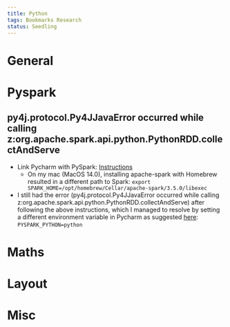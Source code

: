 ```yaml
---
title: Python
tags: Bookmarks Research
status: Seedling
---
```

# General



# Pyspark
## py4j.protocol.Py4JJavaError occurred while calling z:org.apache.spark.api.python.PythonRDD.collectAndServe

- Link Pycharm with PySpark: [Instructions](https://stackoverflow.com/a/36415945/12497648)
    - On my mac (MacOS 14.0), installing apache-spark with Homebrew resulted in a different path to Spark: `export SPARK_HOME=/opt/homebrew/Cellar/apache-spark/3.5.0/libexec`
- I still had the error (py4j.protocol.Py4JJavaError occurred while calling z:org.apache.spark.api.python.PythonRDD.collectAndServe) after following the above instructions, which I managed to resolve by setting a different environment variable in Pycharm as suggested [here](https://stackoverflow.com/a/76042851/12497648): `PYSPARK_PYTHON=python`




# Maths


# Layout


# Misc






